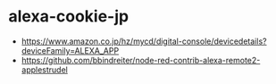 # alexa-cookie-jp

- https://www.amazon.co.jp/hz/mycd/digital-console/devicedetails?deviceFamily=ALEXA_APP
- https://github.com/bbindreiter/node-red-contrib-alexa-remote2-applestrudel
